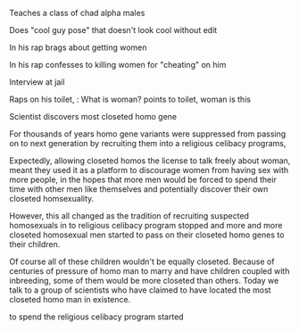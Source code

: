 
Teaches a class of chad alpha males

Does "cool guy pose" that doesn't look cool without edit

In his rap brags about getting women

In his rap confesses to killing women for "cheating" on him

Interview at jail

Raps on his toilet, 
: What is woman?
points to toilet, woman is this



Scientist discovers most closeted homo gene

For thousands of years homo gene variants were suppressed from passing on to next generation by recruiting them into a religious celibacy programs,

Expectedly, allowing closeted homos the license to talk freely about woman, meant they used it as a platform to discourage women from having sex with more people, in the hopes that more men would be forced to spend their time with other men like themselves and potentially discover their own closeted homsexuality.

However, this all changed as the tradition of recruiting suspected homosexuals in to religious celibacy program stopped and more and more closeted homosexual men started to pass on their closeted homo genes to their children.

Of course all of these children wouldn't be equally closeted. Because of centuries of pressure of homo man to marry and have children coupled with inbreeding, some of them would be more closeted than others. Today we talk to a group of scientists who have claimed to have located the most closeted homo man in existence.


 to spend the religious celibacy program started 